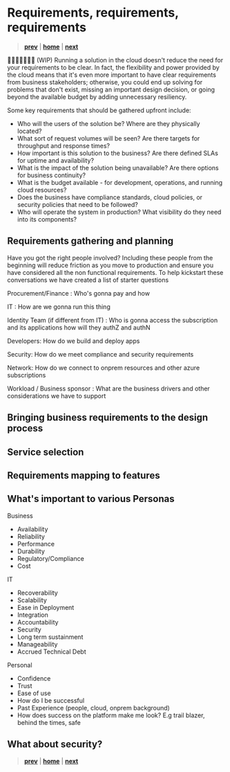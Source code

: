 # Requirements, requirements, requirements

> **[prev]** | **[home]**  | **[next]**

👷🏻‍♂️🚧👷🏻‍♀️ (WIP)
Running a solution in the cloud doesn't reduce the need for your requirements to be clear. In fact, the flexibility and power provided by the cloud means that it's even more important to have clear requirements from business stakeholders; otherwise, you could end up solving for problems that don't exist, missing an important design decision, or going beyond the available budget by adding unnecessary resiliency.

Some key requirements that should be gathered upfront include:

* Who will the users of the solution be? Where are they physically located?
* What sort of request volumes will be seen? Are there targets for throughput and response times?
* How important is this solution to the business? Are there defined SLAs for uptime and availability?
* What is the impact of the solution being unavailable? Are there options for business continuity?
* What is the budget available - for development, operations, and running cloud resources?
* Does the business have compliance standards, cloud policies, or security policies that need to be followed?
* Who will operate the system in production? What visibility do they need into its components?

## Requirements gathering and planning
Have you got the right people involved? Including these people from the beginning will reduce friction as you move to production and ensure you have considered all the non functional requirements. To help kickstart these conversations we have created a list of starter questions

Procurement/Finance : Who's gonna pay and how 

IT : How are we gonna run this thing 

Identity Team (if different from IT) : Who is gonna access the subscription and its applications how will they authZ and authN 

Developers: How do we build and deploy apps 

Security: How do we meet compliance and security requirements 

Network: How do we connect to onprem resources and other azure subscriptions 

Workload / Business sponsor : What are the business drivers and other considerations we have to support 

## Bringing business requirements to the design process

## Service selection

## Requirements mapping to features

## What's important to various Personas
Business
* Availability 
* Reliability 
* Performance 
* Durability 
* Regulatory/Compliance 
* Cost

 IT
* Recoverability  
* Scalability 
* Ease in Deployment 
* Integration 
* Accountability 
* Security 
* Long term sustainment 
* Manageability 
* Accrued Technical Debt 

Personal
* Confidence 
* Trust 
* Ease of use 
* How do I be successful 
* Past Experience (people, cloud, onprem background)
* How does success on the platform make me look? E.g trail blazer, behind the times, safe 

## What about security?


> **[prev]** | **[home]**  | **[next]**

[prev]:./cloud-architecture.md
[home]:/README.md
[next]:./cloud-fundamentals.md
